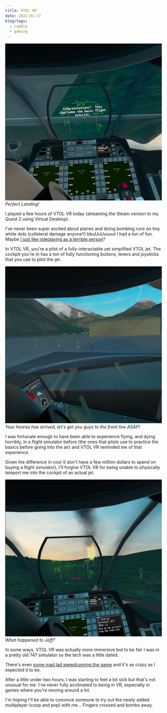 ```yaml
---
title: VTOL VR
date: 2022-01-17
blog/tags:
  - ramble
  - gaming
---
```


![](1.jpg) _Perfect Landing!_

I played a few hours of VTOL VR today (streaming the Steam version to my Quest 2
using Virtual Desktop).

I've never been super excited about planes and doing bombing runs on tiny white
dots (collateral damage anyone?) bbuUuUuuuut I had a ton of fun. Maybe
[I just like roleplaying as a terrible person](/reviews/2017-09-25/)?

In VTOL VR, you're a pilot of a fully-interactable yet simplified VTOL jet. The
cockpit you're in has a ton of fully functioning buttons, levers and joysticks
that you use to pilot the jet.

![](2.jpg) _Your hearse has arrived, let's get you guys to the front line ASAP!_

I was fortunate enough to have been able to experience flying, and dying
horribly, in a flight simulator before (the ones that pilots use to practice the
basics before going into the air) and VTOL VR reminded me of that experience.

Given the difference in cost (I don't have a few million dollars to spend on
buying a flight simulator), I'll forgive VTOL VR for being unable to physically
teleport me into the cockpit of an actual jet.

![](3.jpg) _What happened to Jeff?_

In some ways, VTOL VR was actually more immersive but to be fair I was in a
pretty old 747 simulator so the tech was a little dated.

There's even
[some mad lad speedrunning the game](https://www.speedrun.com/vtol_vr/levels)
and it's as crazy as I expected it to be.

After a little under two hours, I was starting to feel a bit sick but that's not
unusual for me. I've never fully acclimated to being in VR, especially in games
where you're moving around a lot.

I'm hoping I'll be able to convince someone to try out the newly added
multiplayer (coop and pvp) with me... Fingers crossed and bombs away.

